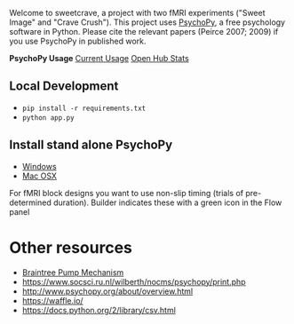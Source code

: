 Welcome to sweetcrave, a project with two fMRI experiments ("Sweet Image" and "Crave Crush"). This project uses [PsychoPy](https://github.com/psychopy/psychopy), a free psychology software in Python. Please cite the relevant papers (Peirce 2007; 2009) if you use PsychoPy in published work.

**PsychoPy Usage**
[Current Usage](http://www.psychopy.org/usage.php)
[Open Hub Stats](https://www.openhub.net/p/PsychoPy?ref=Partner+Badge)

## Local Development

 - `pip install -r requirements.txt`
 - `python app.py`

## Install stand alone PsychoPy

 - [Windows](http://sourceforge.net/projects/psychpy/files/PsychoPy/StandalonePsychoPy-1.82.01-win32.exe/download)
 - [Mac OSX](http://sourceforge.net/projects/psychpy/files/PsychoPy/StandalonePsychoPy-1.82.01-OSX.dmg/download)


For fMRI block designs you want to use non-slip timing (trials of pre-determined duration). Builder indicates these with a green icon in the Flow panel

# Other resources

 - [Braintree Pump Mechanism](http://www.braintreesci.com/prodinfo.asp?number=BS-8000)
 - https://www.socsci.ru.nl/wilberth/nocms/psychopy/print.php
 - http://www.psychopy.org/about/overview.html
 - https://waffle.io/
 - https://docs.python.org/2/library/csv.html
 

